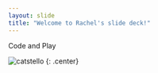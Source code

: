 ```yaml
---
layout: slide
title: "Welcome to Rachel's slide deck!"
---
```


Code and Play

![catstello](https://octodex.github.com/images/catstello.png)
{: .center}
